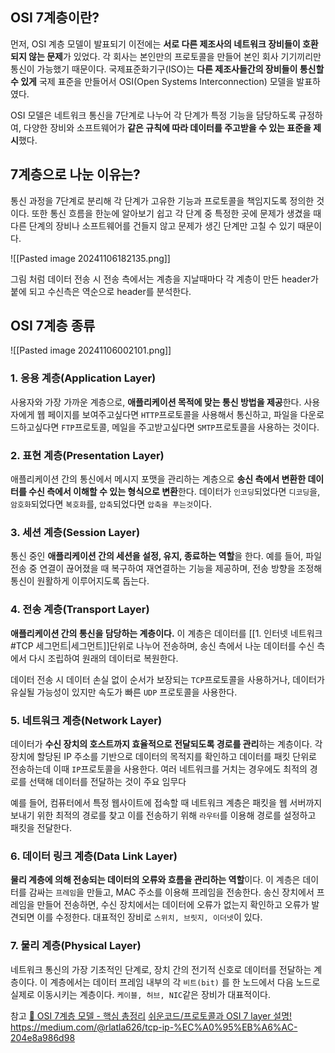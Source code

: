 ## OSI 7계층이란?
먼저, OSI 계층 모델이 발표되기 이전에는 **서로 다른 제조사의 네트워크 장비들이 호환되지 않는 문제**가 있었다. 각 회사는 본인만의 프로토콜을 만들어 본인 회사 기기끼리만 통신이 가능했기 때문이다.
국제표준화기구(ISO)는 **다른 제조사들간의 장비들이 통신할 수 있게** 국제 표준을 만들어서 OSI(Open Systems Interconnection) 모델을 발표하였다.

OSI 모델은 네트워크 통신을 7단계로 나누어 각 단계가 특정 기능을 담당하도록 규정하여, 다양한 장비와 소프트웨어가 **같은 규칙에 따라 데이터를 주고받을 수 있는 표준을 제시**했다. 

## 7계층으로 나눈 이유는?
통신 과정을 7단계로 분리해 각 단계가 고유한 기능과 프로토콜을 책임지도록 정의한 것이다. 
또한 통신 흐름을 한눈에 알아보기 쉽고 각 단계 중 특정한 곳에 문제가 생겼을 때 다른 단계의 장비나 소프트웨어를 건들지 않고 문제가 생긴 단계만 고칠 수 있기 때문이다.

![[Pasted image 20241106182135.png]]

그림 처럼 데이터 전송 시 전송 측에서는 계층을 지날때마다 각 계층이 만든 header가 붙에 되고 수신측은 역순으로 header를 분석한다.


## OSI 7계층 종류
![[Pasted image 20241106002101.png]]

### 1. 응용 계층(Application Layer)
사용자와 가장 가까운 계층으로, **애플리케이션 목적에 맞는 통신 방법을 제공**한다.
사용자에게 웹 페이지를 보여주고싶다면 `HTTP`프로토콜을 사용해서 통신하고, 파일을 다운로드하고싶다면 `FTP`프로토콜, 메일을 주고받고싶다면 `SMTP`프로토콜을 사용하는 것이다.

### 2. 표현 계층(Presentation Layer)
애플리케이션 간의 통신에서 메시지 포맷을 관리하는 계층으로 **송신 측에서 변환한 데이터를 수신 측에서 이해할 수 있는 형식으로 변환**한다.
데이터가 `인코딩`되었다면 `디코딩`을, `암호화`되었다면 `복호화`를, `압축`되었다면 `압축을 푸는것`이다.

### 3. 세션 계층(Session Layer)
통신 중인 **애플리케이션 간의 세션을 설정, 유지, 종료하는 역할**을 한다. 
예를 들어, 파일 전송 중 연결이 끊어졌을 때 복구하여 재연결하는 기능을 제공하며, 전송 방향을 조정해 통신이 원활하게 이루어지도록 돕는다.

### 4. 전송 계층(Transport Layer)
**애플리케이션 간의 통신을 담당하는 계층이다.**
이 계층은 데이터를 [[1. 인터넷 네트워크#TCP 세그먼트|세그먼트]]단위로 나누어 전송하며, 송신 측에서 나눈 데이터를 수신 측에서 다시 조립하여 원래의 데이터로 복원한다.

데이터 전송 시 데이터 손실 없이 순서가 보장되는 `TCP`프로토콜을 사용하거나, 데이터가 유실될 가능성이 있지만 속도가 빠른 `UDP` 프로토콜을 사용한다.

### 5. 네트워크 계층(Network Layer)
데이터가 **수신 장치의 호스트까지 효율적으로 전달되도록 경로를 관리**하는 계층이다.
각 장치에 할당된 IP 주소를 기반으로 데이터의 목적지를 확인하고 데이터를 패킷 단위로 전송하는데 이때 `IP`프로토콜을 사용한다.
여러 네트워크를 거치는 경우에도 최적의 경로를 선택해 데이터를 전달하는 것이 주요 임무다

예를 들어, 컴퓨터에서 특정 웹사이트에 접속할 때 네트워크 계층은 패킷을 웹 서버까지 보내기 위한 최적의 경로를 찾고 이를 전송하기 위해 `라우터`를 이용해 경로를 설정하고 패킷을 전달한다.

### 6. 데이터 링크 계층(Data Link Layer)
**물리 계층에 의해 전송되는 데이터의 오류와 흐름을 관리하는 역할**이다.
이 계층은 데이터를 감싸는 `프레임`을 만들고, MAC 주소를 이용해 프레임을 전송한다.
송신 장치에서 프레임을 만들어 전송하면, 수신 장치에서는 데이터에 오류가 없는지 확인하고 오류가 발견되면 이를 수정한다.
대표적인 장비로 `스위치, 브릿지, 이더넷`이 있다.

### 7. 물리 계층(Physical Layer)
네트워크 통신의 가장 기초적인 단계로, 장치 간의 전기적 신호로 데이터를 전달하는 계층이다.
이 계층에서는 데이터 프레임 내부의 각 `비트(bit)` 를 한 노드에서 다음 노드로 실제로 이동시키는 계층이다.
`케이블, 허브, NIC`같은 장비가 대표적이다.





참고
[🗼 OSI 7계층 모델 - 핵심 총정리](https://inpa.tistory.com/entry/WEB-%F0%9F%8C%90-OSI-7%EA%B3%84%EC%B8%B5-%EC%A0%95%EB%A6%AC)
[쉬운코드/프로토콜과 OSI 7 layer 설명!](https://www.youtube.com/watch?v=6l7xP7AnB64&t=1250s)
https://medium.com/@rlatla626/tcp-ip-%EC%A0%95%EB%A6%AC-204e8a986d98
